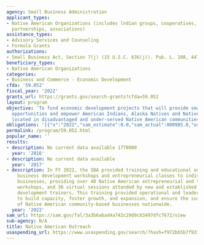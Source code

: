 ```yaml
---
agency: Small Business Administration
applicant_types:
- Native American Organizations (includes lndian groups, cooperatives, corporations,
  partnerships, associations)
assistance_types:
- Advisory Services and Counseling
- Formula Grants
authorizations:
- Small Business Act, Section 7(j) (15 U.S.C. 636(j)). Pub. L. 108, 447.
beneficiary_types:
- Native American Organizations
categories:
- Business and Commerce - Economic Development
cfda: '59.052'
fiscal_year: '2022'
grants_url: https://grants.gov/search-grants?cfda=59.052
layout: program
objective: 'To fund economic development projects that will provide small business
  opportunities and empower American Indians, Alaska Natives and Native Hawaiian entrepreneurs
  located in disadvantaged and under-served Native American communities nationwide.  '
obligations: '[{"x":"2022","sam_estimate":0.0,"sam_actual":800985.0,"usa_spending_actual":0.0},{"x":"2023","sam_estimate":1000000.0,"sam_actual":0.0,"usa_spending_actual":0.0},{"x":"2024","sam_estimate":1000000.0,"sam_actual":0.0,"usa_spending_actual":0.0}]'
permalink: /program/59.052.html
popular_name: ''
results:
- description: No current data available 1778000
  year: '2016'
- description: No current data available
  year: '2017'
- description: In FY 2022, the SBA provided training and educational outreach through
    business development workshops and entrepreneurial classes to individual and tribal-owned
    businesses, providing over 40 Native American entrepreneurial and technical assistance
    workshops, and 36 virtual sessions attended by new and established firms and business
    development trainers. This training provided operational and leadership strategies
    to build capacity, foster growth, and expansion, and ensure the sustainability
    of Native American community-based businesses nationwide.
  year: '2022'
sam_url: https://sam.gov/fal/3a3b6abad4a742c29d9c83497dfc7672/view
sub-agency: N/A
title: Native American Outreach
usaspending_url: https://www.usaspending.gov/search/?hash=f972bb5b7f9314fc345cae5ae74b9d28
---
```

